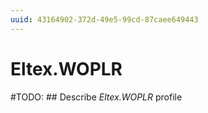 ```yaml
---
uuid: 43164902-372d-49e5-99cd-87caee649443
---
```

# Eltex.WOPLR


#TODO: ## Describe *Eltex.WOPLR* profile

